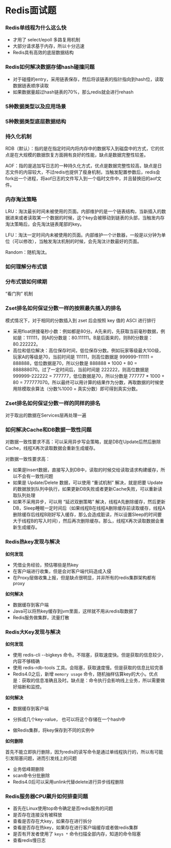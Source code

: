# Redis面试题

### Redis单线程为什么这么快

- 才用了 select/epoll 多路复用机制
- 大部分请求基于内存，所以十分迅速
- Redis具有高效的底层数据结构

### Redis如何解决数据存储hash碰撞问题

- 对于碰撞的entry，采用链表保存，然后将该链表的指针指向到hash位，读取数据链表顺序读取
- 如果数据量超过hash链表的70%，那么redis就会进行rehash

### 5种数据类型以及应用场景



### 5种数据类型底层数据结构



### 持久化机制

RDB（默认）：指的是在指定时间内将内存中的数据写入到磁盘中的方式，它的优点是在大规模的数据恢复方面拥有良好的性能，缺点是数据完整性较差。

AOF：指的是追加写日志的一种持久化方式，优点是数据完整性较高，缺点是日志文件的内容较大，不过redis也提供了瘦身机制，当触发配置参数后，redis会fork出一个进程，将aof日志的文件写入到一个临时文件中，并且替换旧的aof文件。

### 内存淘汰策略

LRU：淘汰最长时间未被使用的页面。内部维护的是一个链表结构，当新插入的数据进来或者读取某一个数据的时候，这个key会被移动到链表的头部，当触发内存淘汰策略后，会先淘汰链表尾部的key。

LFU：淘汰一定时间内未被使用的页面。内部维护一个计数器，一般是以分钟为单位（可以修改），当触发淘汰机制的时候，会先淘汰计数最好的页面。

Random：随机淘汰。

### 如何理解分布式锁



### 分布式锁如何续期

“看门狗” 机制

### Zset排名如何保证分数一样的按照最先插入的排名

模式情况下，对于相同的分数插入到 zset 后会按照 key 值的 ASCI 进行排行

- 采用float拼接毫秒小数：例如都是80分。A先来的，先获取当前毫秒数据，例如是：111111，则A的分数是：80.111111。B是后面来的，则B的分数是：80.222222。
- 高位和低位解决：高位保存时间，低位保存分数。例如玩家等级最大100级，玩家A的等级是70，当前时间是 111111，则高位数据是 999999-111111 = 888888，低位数据是70，所以分数是 888888 * 1000 + 80 = 888888070。过了一定时间后，当前时间是 222222，则高位数据是 999999-222222 = 777777，低位数据是70，所以分数是 777777 * 1000 + 80 = 777777070。所以最终可以用计算的结果作为分数，再取数据的时候使用除模取余算法（分数%1000 = 真实分数）即可得到真实分数。

### Zset排名如何保证分数一样的同样的排名

对于取出的数据在Services层再处理一遍

### 如何解决Cache和DB数据一致性问题

对数据一致性要求不高：可以采用异步写会策略，就是DB在Update后然后删除Cache，线程X再次读取数据会重新生成缓存。

对数据一致性要求高：

- 如果是Insert数据，直接写入到DB中，读取的时候交给读取请求构建缓存，所以不会有一致性问题
- 如果是 Update/Delete 数据，可以使用 “重试机制” 解决，就是把要 Update 的数据放到队列中执行，如果更新DB失败或者更新Cache失败，可以重新读取队列处理
- 如果不采用异步，可以用 “延迟双删策略” 解决，线程A先删除缓存，然后更新DB，Sleep睡眠一定时间后（如果线程B在线程A删除缓存前读取缓存，线程A删除缓存后线程B刚好写入缓存，那么会造成脏读，所以设置Sleep的时间要大于线程B的写入时间），然后再次删除缓存。那么，线程X再次读取数据会重新生成缓存。

### Redis热key发现与解决

**如何发现**

- 凭借业务经验，预估哪些是热key
- 在客户端进行收集，但是会对客户端代码造成入侵
- 在Proxy层做收集上报，但是缺点很明显，并非所有的redis集群架构都有proxy

**如何解决**

- 数据缓存到客户端
- Java可以将热key缓存到jvm里面，这样就不用从redis取数据了
- Redis服务做集群，流量打散

### Redis大Key发现与解决

**如何发现**

- 使用 redis-cli --bigkeys 命令。不阻塞，获取速度快。但是获取的信息较少，内容不够精确
- 使用 redis-rdb-tools 工具。会阻塞，获取速度慢。但是获取的信息比较完善
- Redis4.0之后，新增 `memory usage` 命令，随机抽样估算key的大小。优点是：获取的信息准确且及时。缺点是：命令执行会影响线上业务，所以需要做好熔断和监控。

**如何解决**

- 数据缓存到客户端

- 分拆成几个key-value， 也可以将这个存储在一个hash中
- 做Redis集群，将key保存到不同的实例中

**如何删除**

首先不能立即执行删除，因为redis的读写命令是通过单线程执行的，所以有可能引发阻塞问题，进而引发线上的问题

- 业务低峰期删除
- scan命令分批删除
- Redis4.0后可以采用unlink代替delete进行异步线程删除

### Redis服务器CPU飙升如何排查问题

- 首先在Linux使用top命令确定是否redis服务的问题
- 是否存在连接没有被释放
- 查看是否存在大key，如果存在进行拆分
- 查看是否存在热key，如果存在进行客户端缓存或者做redis集群
- 是否有开发者使用了 `keys *` 命令扫描全部内存，知道的命令阻塞
- 查看redis慢日志